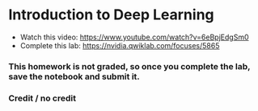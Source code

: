 # Introduction to Deep Learning

* Watch this video: https://www.youtube.com/watch?v=6eBpjEdgSm0
* Complete this lab: https://nvidia.qwiklab.com/focuses/5865

### This homework is not graded, so once you complete the lab, save the notebook and submit it.
### Credit / no credit
